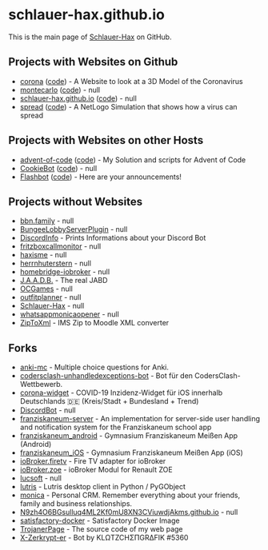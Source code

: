 # schlauer-hax.github.io

This is the main page of [Schlauer-Hax](https://github.com/Schlauer-Hax) on GitHub.

## Projects with Websites on Github

- [corona](https://Schlauer-Hax.github.io/corona) ([code](https://github.com/Schlauer-Hax/corona)) - A Website to look at a 3D Model of the Coronavirus
- [montecarlo](https://Schlauer-Hax.github.io/montecarlo) ([code](https://github.com/Schlauer-Hax/montecarlo)) - null
- [schlauer-hax.github.io](https://Schlauer-Hax.github.io/schlauer-hax.github.io) ([code](https://github.com/Schlauer-Hax/schlauer-hax.github.io)) - null
- [spread](https://Schlauer-Hax.github.io/spread) ([code](https://github.com/Schlauer-Hax/spread)) - A NetLogo Simulation that shows how a virus can spread

## Projects with Websites on other Hosts

- [advent-of-code](https://aoc.haxis.me) ([code](https://github.com/Schlauer-Hax/advent-of-code)) - My Solution and scripts for Advent of Code
- [CookieBot](https://bigbotnetwork.de) ([code](https://github.com/Schlauer-Hax/CookieBot)) - null
- [Flashbot](http://flashbot.de) ([code](https://github.com/Schlauer-Hax/Flashbot)) - Here are your announcements!

## Projects without Websites

- [bbn.family](https://github.com/Schlauer-Hax/bbn.family) - null
- [BungeeLobbyServerPlugin](https://github.com/Schlauer-Hax/BungeeLobbyServerPlugin) - null
- [DiscordInfo](https://github.com/Schlauer-Hax/DiscordInfo) - Prints Informations about your Discord Bot
- [fritzboxcallmonitor](https://github.com/Schlauer-Hax/fritzboxcallmonitor) - null
- [haxisme](https://github.com/Schlauer-Hax/haxisme) - null
- [herrnhuterstern](https://github.com/Schlauer-Hax/herrnhuterstern) - null
- [homebridge-iobroker](https://github.com/Schlauer-Hax/homebridge-iobroker) - null
- [J.A.A.D.B.](https://github.com/Schlauer-Hax/J.A.A.D.B.) - The real JABD
- [OCGames](https://github.com/Schlauer-Hax/OCGames) - null
- [outfitplanner](https://github.com/Schlauer-Hax/outfitplanner) - null
- [Schlauer-Hax](https://github.com/Schlauer-Hax/Schlauer-Hax) - null
- [whatsappmonicaopener](https://github.com/Schlauer-Hax/whatsappmonicaopener) - null
- [ZipToXml](https://github.com/Schlauer-Hax/ZipToXml) - IMS Zip to Moodle XML converter

## Forks

- [anki-mc](https://github.com/Schlauer-Hax/anki-mc) - Multiple choice questions for Anki.
- [codersclash-unhandledexceptions-bot](https://github.com/Schlauer-Hax/codersclash-unhandledexceptions-bot) - Bot für den CodersClash-Wettbewerb. 
- [corona-widget](https://github.com/Schlauer-Hax/corona-widget) - COVID-19 Inzidenz-Widget für iOS innerhalb Deutschlands 🇩🇪 (Kreis/Stadt + Bundesland + Trend)
- [DiscordBot](https://github.com/Schlauer-Hax/DiscordBot) - null
- [franziskaneum-server](https://github.com/Schlauer-Hax/franziskaneum-server) - An implementation for server-side user handling and notification system for the Franziskaneum school app
- [franziskaneum_android](https://github.com/Schlauer-Hax/franziskaneum_android) - Gymnasium Franziskaneum Meißen App (Android)
- [franziskaneum_iOS](https://github.com/Schlauer-Hax/franziskaneum_iOS) - Gymnasium Franziskaneum Meißen App (iOS)
- [ioBroker.firetv](https://github.com/Schlauer-Hax/ioBroker.firetv) - Fire TV adapter for ioBroker
- [ioBroker.zoe](https://github.com/Schlauer-Hax/ioBroker.zoe) - ioBroker Modul for Renault ZOE
- [lucsoft](https://github.com/Schlauer-Hax/lucsoft) - null
- [lutris](https://github.com/Schlauer-Hax/lutris) - Lutris desktop client in Python / PyGObject
- [monica](https://github.com/Schlauer-Hax/monica) - Personal CRM. Remember everything about your friends, family and business relationships.
- [N9zh4O6BGsulluq4ML2Kf0mU8XN3CViuwdjAkms.github.io](https://github.com/Schlauer-Hax/N9zh4O6BGsulluq4ML2Kf0mU8XN3CViuwdjAkms.github.io) - null
- [satisfactory-docker](https://github.com/Schlauer-Hax/satisfactory-docker) - Satisfactory Docker Image
- [TrojanerPage](https://github.com/Schlauer-Hax/TrojanerPage) - The source code of my web page
- [X-Zerkrypt-er](https://github.com/Schlauer-Hax/X-Zerkrypt-er) - Bot by KLΩTZCHΣΠGRΔFIK #5360